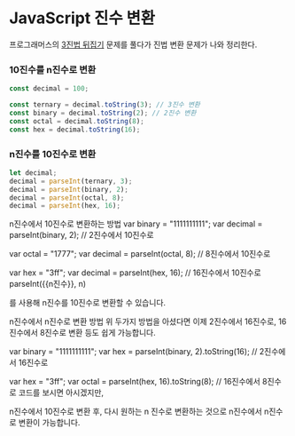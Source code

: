 # **JavaScript 진수 변환**

프로그래머스의 [3진법 뒤집기](https://school.programmers.co.kr/learn/courses/30/lessons/68935) 문제를 풀다가 진법 변환 문제가 나와 정리한다.

### 10진수를 n진수로 변환

```js
const decimal = 100;

const ternary = decimal.toString(3); // 3진수 변환
const binary = decimal.toString(2); // 2진수 변환
const octal = decimal.toString(8);
const hex = decimal.toString(16);
```

### n진수를 10진수로 변환

```js
let decimal;
decimal = parseInt(ternary, 3);
decimal = parseInt(binary, 2);
decimal = parseInt(octal, 8);
decimal = parseInt(hex, 16);
```

n진수에서 10진수로 변환하는 방법
var binary = "1111111111";
var decimal = parseInt(binary, 2); // 2진수에서 10진수로

var octal = "1777";
var decimal = parseInt(octal, 8); // 8진수에서 10진수로

var hex = "3ff";
var decimal = parseInt(hex, 16); // 16진수에서 10진수로
parseInt({{n진수}}, n)

를 사용해 n진수를 10진수로 변환할 수 있습니다.

n진수에서 n진수로 변환 방법
위 두가지 방법을 아셨다면 이제 2진수에서 16진수로, 16진수에서 8진수로 변환 등도 쉽게 가능합니다.

var binary = "1111111111";
var hex = parseInt(binary, 2).toString(16); // 2진수에서 16진수로

var hex = "3ff";
var octal = parseInt(hex, 16).toString(8); // 16진수에서 8진수로
코드를 보시면 아시겠지만,

n진수에서 10진수로 변환 후, 다시 원하는 n 진수로 변환하는 것으로 n진수에서 n진수로 변환이 가능합니다.
